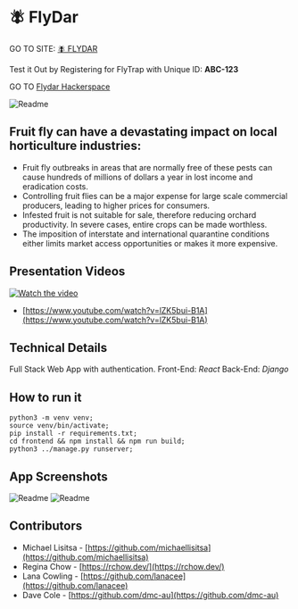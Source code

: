 # 🪰 FlyDar

GO TO SITE:
[🪰 FLYDAR](https://flydar.herokuapp.com/)

Test it Out by Registering for FlyTrap with Unique ID: **ABC-123**

GO TO [Flydar Hackerspace](https://hackerspace.govhack.org/projects/flydar)

![Readme](docs/RegisterFruitTrap.png)

## Fruit fly can have a devastating impact on local horticulture industries:

- Fruit fly outbreaks in areas that are normally free of these pests can cause hundreds of millions of dollars a year in lost income and eradication costs.
- Controlling fruit flies can be a major expense for large scale commercial producers, leading to higher prices for consumers.
- Infested fruit is not suitable for sale, therefore reducing orchard productivity. In severe cases, entire crops can be made worthless.
- The imposition of interstate and international quarantine conditions either limits market access opportunities or makes it more expensive.

## Presentation Videos

[![Watch the video](https://img.youtube.com/vi/lZK5bui-B1A/maxresdefault.jpg)](https://www.youtube.com/watch?v=lZK5bui-B1A)

- [https://www.youtube.com/watch?v=lZK5bui-B1A](https://www.youtube.com/watch?v=lZK5bui-B1A)

## Technical Details

Full Stack Web App with authentication.
Front-End: _React_
Back-End: _Django_

## How to run it

```
python3 -m venv venv;
source venv/bin/activate;
pip install -r requirements.txt;
cd frontend && npm install && npm run build;
python3 ../manage.py runserver;
```

## App Screenshots

![Readme](docs/CheckIfFound.png)
![Readme](docs/ReviewRegistered.png)

## Contributors

- Michael Lisitsa - [https://github.com/michaellisitsa](https://github.com/michaellisitsa)
- Regina Chow - [https://rchow.dev/](https://rchow.dev/)
- Lana Cowling - [https://github.com/lanacee](https://github.com/lanacee)
- Dave Cole - [https://github.com/dmc-au](https://github.com/dmc-au)

